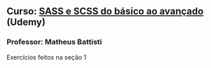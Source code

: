 ## Curso: [SASS e SCSS do básico ao avançado](https://www.udemy.com/course/sass-e-scss-do-basico-ao-avancado-projetos/) (Udemy)
### Professor: Matheus Battisti

Exercícios feitos na seção 1
